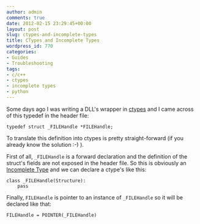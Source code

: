 ```yaml
---
author: admin
comments: true
date: 2012-02-15 23:29:45+00:00
layout: post
slug: ctypes-and-incomplete-types
title: CTypes and Incomplete Types
wordpress_id: 770
categories:
- Guides
- Troubleshooting
tags:
- c/c++
- ctypes
- incomplete types
- python
---
```


Some days ago I was writing a DLL's wrapper in [ctypes](http://docs.python.org/library/ctypes.html) and I came across of this typedef in the header file:

    
    
    typedef struct _FILEHandle *FILEHandle;
    


To translate this definition into ctypes is pretty straight-forward (if you already know the solution :-) ).
<!-- more -->
First of all, `_FILEHandle` is a forward declaration and the definition of the struct's fields are not exposed in the header file. So this is obviously an [Incomplete Type](http://docs.python.org/library/ctypes.html#incomplete-types) and we can declare a ctype's like this:

    
    
    class _FILEHandle(Structure): 
        pass
    


Finally, `FILEHandle` is pointer to an instance of `_FILEHandle` so it will be declared like that:

    
    
    FILEHandle = POINTER(_FILEHandle)
    

